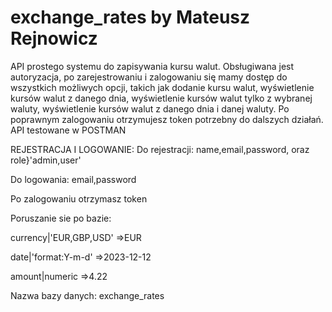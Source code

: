 # exchange_rates by Mateusz Rejnowicz
API prostego systemu do zapisywania kursu walut.
Obsługiwana jest autoryzacja, po zarejestrowaniu i zalogowaniu się mamy dostęp do wszystkich możliwych opcji, takich jak dodanie kursu walut, wyświetlenie kursów walut z danego dnia, wyświetlenie kursów walut tylko z wybranej waluty, wyświetlenie kursów walut z danego dnia i danej waluty.
Po poprawnym zalogowaniu otrzymujesz token potrzebny do dalszych działań. API testowane w POSTMAN

REJESTRACJA I LOGOWANIE:
Do rejestracji:
name,email,password, oraz role}'admin,user'

Do logowania:
email,password

Po zalogowaniu otrzymasz token 

Poruszanie sie po bazie:

currency|'EUR,GBP,USD'  =>EUR

date|'format:Y-m-d'     =>2023-12-12  

amount|numeric          =>4.22

Nazwa bazy danych: exchange_rates
